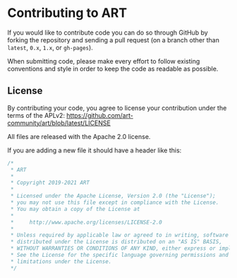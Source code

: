 # Contributing to ART

If you would like to contribute code you can do so through GitHub by forking the repository and sending a pull request (on a branch other than `latest`, `0.x`, `1.x`, or `gh-pages`).

When submitting code, please make every effort to follow existing conventions and style in order to keep the code as readable as possible.

## License

By contributing your code, you agree to license your contribution under the terms of the APLv2:
https://github.com/art-community/art/blob/latest/LICENSE

All files are released with the Apache 2.0 license.

If you are adding a new file it should have a header like this:

```java
/*
 * ART
 *
 * Copyright 2019-2021 ART
 *
 * Licensed under the Apache License, Version 2.0 (the "License");
 * you may not use this file except in compliance with the License.
 * You may obtain a copy of the License at
 *
 *     http://www.apache.org/licenses/LICENSE-2.0
 *
 * Unless required by applicable law or agreed to in writing, software
 * distributed under the License is distributed on an "AS IS" BASIS,
 * WITHOUT WARRANTIES OR CONDITIONS OF ANY KIND, either express or implied.
 * See the License for the specific language governing permissions and
 * limitations under the License.
 */
 ```
